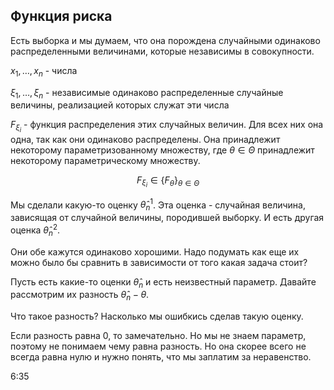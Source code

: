 ## Функция риска

Есть выборка и мы думаем, что она порождена случайными одинаково распределенными величинами, которые независимы в совокупности.

$x_1, \ldots, x_n$ - числа

$\xi_1, \ldots, \xi_n$ - независимые одинаково распределенные случайные величины, реализацией которых служат эти числа

$F_{\xi_i}$ - функция распределения этих случайных величин. Для всех них она одна, так как они одинаково распределены.
Она принадлежит некоторому параметризованному множеству, где $\theta \in \Theta$ принадлежит некоторому параметрическому множеству.

$$
F_{\xi_i} \in \{F_\theta\}_{\theta \in \Theta}
$$

Мы сделали какую-то оценку $\widehat{\theta}^1_n$. Эта оценка - случайная величина, зависящая от случайной величины, породившей выборку. И есть другая оценка $\widehat{\theta}^2_n$.

Они обе кажутся одинаково хорошими. Надо подумать как еще их можно было бы сравнить в зависимости от того какая задача стоит?

Пусть есть какие-то оценки $\widehat{\theta}_n$ и есть неизвестный параметр. Давайте рассмотрим их разность $\widehat{\theta}_n - \theta$.

Что такое разность? Насколько мы ошибкись сделав такую оценку.

Если разность равна $0$, то замечательно. Но мы не знаем параметр, поэтому не понимаем чему равна разность. Но она скорее всего не всегда равна нулю и нужно понять, что мы заплатим за неравенство.

6:35
